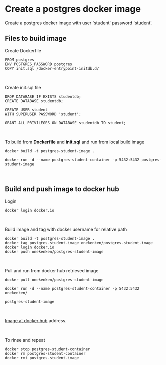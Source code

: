 # Create a postgres docker image

Create a postgres docker image with user 'student' password 'student'.

## Files to build image

Create Dockerfile

```{sql}
FROM postgres
ENV POSTGRES_PASSWORD postgres 
COPY init.sql /docker-entrypoint-initdb.d/
```

<br>

Create init.sql file

```{sql}
DROP DATABASE IF EXISTS studentdb;
CREATE DATABASE studentdb;

CREATE USER student
WITH SUPERUSER PASSWORD 'student';

GRANT ALL PRIVILEGES ON DATABASE studentdb TO student;
```

<br>

To build from **Dockerfile** and **init.sql** and run from local build image

```{bash}
docker build -t postgres-student-image .

docker run -d --name postgres-student-container -p 5432:5432 postgres-student-image
```

<br>

## Build and push image to docker hub

Login

```{bash}
docker login docker.io
```

<br>

Build image and tag with docker username for relative path

```{bash}
docker build -t postgres-student-image .
docker tag postgres-student-image onekenken/postgres-student-image
docker login docker.io
docker push onekenken/postgres-student-image
```

<br>

Pull and run from docker hub retrieved image

```{bash}
docker pull onekenken/postgres-student-image

docker run -d --name postgres-student-container -p 5432:5432 onekenken/

postgres-student-image
```

<br>

[Image at docker hub](https://hub.docker.com/r/onekenken/postgres-student-image) address.

<br>

To rinse and repeat

```{bash}
docker stop postgres-student-container
docker rm postgres-student-container
docker rmi postgres-student-image
```
